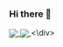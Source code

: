### Hi there 👋

<!--
**Taoudi/Taoudi** is a ✨ _special_ ✨ repository because its `README.md` (this file) appears on your GitHub profile.

Here are some ideas to get you started:

- 🔭 I’m currently working on ...
- 🌱 I’m currently learning ...
- 👯 I’m looking to collaborate on ...
- 🤔 I’m looking for help with ...
- 💬 Ask me about ...
- 📫 How to reach me: ...
- 😄 Pronouns: ...
- ⚡ Fun fact: ...
-->

<div display:flex>
<a href="https://github.com/taoudi">
  <img align="center" src="https://github-readme-stats-lyzk0bj8r-taoudi128-gmailcom.vercel.app/api?username=Taoudi&show_icons=true&theme=transparent&count_private=True" >
</a>


<a href="https://github.com/taoudi">
  <img align="center" src="https://github-readme-stats-lyzk0bj8r-taoudi128-gmailcom.vercel.app/api/top-langs/?username=Taoudi&hide=jupyter%20notebook,Makefile,Batchfile,HTML&theme=transparent&count_private=false" >
</a>
<\div>
